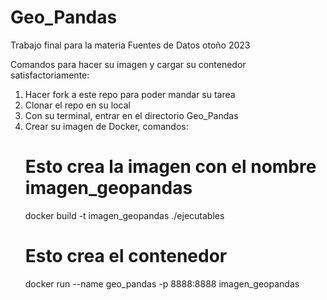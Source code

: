 # Geo_Pandas
Trabajo final para la materia Fuentes de Datos otoño 2023

Comandos para hacer su imagen y cargar su contenedor satisfactoriamente:

1. Hacer fork a este repo para poder mandar su tarea
2. Clonar el repo en su local
3. Con su terminal, entrar en el directorio Geo_Pandas
4. Crear su imagen de Docker, comandos:
    # Esto crea la imagen con el nombre imagen_geopandas
    docker build -t imagen_geopandas ./ejecutables
    # Esto crea el contenedor
    docker run --name geo_pandas -p 8888:8888 imagen_geopandas
    


